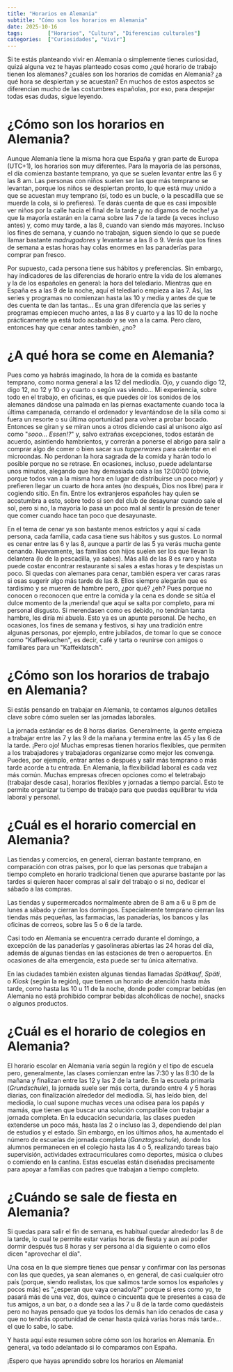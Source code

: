 ```yaml
---
title: "Horarios en Alemania"
subtitle: "Cómo son los horarios en Alemania"
date: 2025-10-16
tags:        ["Horarios", "Cultura", "Diferencias culturales"]
categories:  ["Curiosidades", "Vivir"]
---
```


Si te estás planteando vivir en Alemania o simplemente tienes curiosidad, quizá alguna vez te hayas planteado cosas como ¿qué horario de trabajo tienen los alemanes? ¿cuáles son los horarios de comidas en Alemania? ¿a qué hora se despiertan y se acuestan? En muchos de estos aspectos se diferencian mucho de las costumbres españolas, por eso, para despejar todas esas dudas, sigue leyendo.

# ¿Cómo son los horarios en Alemania?
Aunque Alemania tiene la misma hora que España y gran parte de Europa (UTC+1), los horarios son muy diferentes. Para la mayoría de las personas, el día comienza bastante temprano, ya que se suelen levantar entre las 6 y las 8 am. Las personas con niños suelen ser las que más temprano se levantan, porque los niños se despiertan pronto, lo que está muy unido a que se acuestan muy temprano (sí, todo es un bucle, o la pescadilla que se muerde la cola, si lo prefieres). Te darás cuenta de que es casi imposible ver niños por la calle hacia el final de la tarde ¡y no digamos de noche! ya que la mayoría estarán en la cama sobre las 7 de la tarde (a veces incluso antes) y, como muy tarde, a las 8,  cuando van siendo más mayores. Incluso los fines de semana, y cuando no trabajan, siguen siendo lo que se puede llamar bastante *madrugadores* y levantarse a las 8 o 9. Verás que los fines de semana a estas horas hay colas enormes en las panaderías para comprar pan fresco.

Por supuesto, cada persona tiene sus hábitos y preferencias. Sin embargo, hay indicadores de las diferencias de horario entre la vida de los alemanes y la de los españoles en general: la hora del telediario. Mientras que en España es a las 9 de la noche, aquí el telediario empieza a las 7. Así, las series y programas no comienzan hasta las 10 y media y antes de que te des cuenta te dan las tantas... Es una gran diferencia que las series y programas empiecen mucho antes, a las 8 y cuarto y a las 10 de la noche prácticamente ya está todo acabado y se van a la cama. Pero claro, entonces hay que cenar antes también, ¿no?

# ¿A qué hora se come en Alemania?
Pues como ya habrás imaginado, la hora de la comida es bastante temprano, como norma general a las 12 del mediodía. Ojo, y cuando digo 12, digo 12, no 12 y 10 o y cuarto o según vas viendo... Mi experiencia, sobre todo en el trabajo, en oficinas, es que puedes oír los sonidos de los alemanes dándose una palmada en las piernas exactamente cuando toca la última campanada, cerrando el ordenador y levantándose de la silla como si fuera un resorte o su última oportunidad para volver a probar bocado. Entonces se giran y se miran unos a otros diciendo casi al unísono algo así como "*sooo... Essen!?*" y, salvo extrañas excepciones, todos estarán de acuerdo, asintiendo hambrientos, y correrán a ponerse el abrigo para salir a comprar algo de comer o bien sacar sus *tupperwares* para calentar en el microondas. No perdonan la hora sagrada de la comida y harán todo lo posible porque no se retrase. En ocasiones, incluso, puede adelantarse unos minutos, alegando que hay demasiada cola a las 12:00:00 (obvio, porque todos van a la misma hora en lugar de distribuirse un poco mejor) y prefieren llegar un cuarto de hora antes (no después, Dios nos libre) para ir cogiendo sitio. En fin. Entre los extranjeros españoles hay quien se acostumbra a esto, sobre todo si son del club de desayunar cuando sale el sol, pero si no, la mayoría lo pasa un poco mal al sentir la presión de tener que comer cuando hace tan poco que desayunaste.

En el tema de cenar ya son bastante menos estrictos y aquí sí cada persona, cada familia, cada casa tiene sus hábitos y sus gustos. Lo normal es cenar entre las 6 y las 8, aunque a partir de las 5 ya verás mucha gente cenando. Nuevamente, las familias con hijos suelen ser los que llevan la delantera (lo de la pescadilla, ya sabes). Más allá de las 8 es raro y hasta puede costar encontrar restaurante si sales a estas horas y te despistas un poco. Si quedas con alemanes para cenar, también espera ver caras raras si osas sugerir algo más tarde de las 8. Ellos siempre alegarán que es tardísimo y se mueren de hambre pero, ¿por qué? ¿eh? Pues porque no conocen o reconocen que entre la comida y la cena es donde se sitúa el dulce momento de la ¡merienda! que aquí se salta por completo, para mi personal disgusto. Si merendasen como es debido, no tendrían tanta hambre, les diría mi abuela. Esto ya es un apunte personal. De hecho, en ocasiones, los fines de semana y festivos, si hay una tradición entre algunas personas, por ejemplo, entre jubilados, de tomar lo que se conoce como "Kaffeekuchen", es decir, café y tarta o reunirse con amigos o familiares para un "Kaffeklatsch".

# ¿Cómo son los horarios de trabajo en Alemania?
Si estás pensando en trabajar en Alemania, te contamos algunos detalles clave sobre cómo suelen ser las jornadas laborales.

La jornada estándar es de 8 horas diarias. Generalmente, la gente empieza a trabajar entre las 7 y las 9 de la mañana y termina entre las 45 y las 6 de la tarde. ¡Pero ojo! Muchas empresas tienen horarios flexibles, que permiten a los trabajadores y trabajadoras organizarse como mejor les convenga. Puedes, por ejemplo, entrar antes o después y salir más temprano o más tarde acorde a tu entrada. En Alemania, la flexibilidad laboral es cada vez más común. Muchas empresas ofrecen opciones como el teletrabajo (trabajar desde casa), horarios flexibles y jornadas a tiempo parcial. Esto te permite organizar tu tiempo de trabajo para que puedas equilibrar tu vida laboral y personal.

# ¿Cuál es el horario comercial en Alemania?
Las tiendas y comercios, en general, cierran bastante temprano, en comparación con otras países, por lo que las personas que trabajan a tiempo completo en horario tradicional tienen que apurarse bastante por las tardes si quieren hacer compras al salir del trabajo o si no, dedicar el sábado a las compras.

Las tiendas y supermercados normalmente abren de 8 am a 6 u 8 pm de lunes a sábado y cierran los domingos. Especialmente temprano cierran las tiendas más pequeñas, las farmacias, las panaderías, los bancos y las oficinas de correos, sobre las 5 o 6 de la tarde.
 
Casi todo en Alemania se encuentra cerrado durante el domingo, a excepción de las panaderías y gasolineras abiertas las 24 horas del día, además de algunas tiendas en las estaciones de tren o aeropuertos. En ocasiones de alta emergencia, esta puede ser tu única alternativa.

En las ciudades también existen algunas tiendas llamadas *Spätkauf*, *Späti*, o *Kiosk* (según la región), que tienen un horario de atención hasta más tarde, como hasta las 10 u 11 de la noche, donde poder comprar bebidas (en Alemania no está prohibido comprar bebidas alcohólicas de noche), snacks o algunos productos.


# ¿Cuál es el horario de colegios en Alemania?
El horario escolar en Alemania varía según la región y el tipo de escuela pero, generalmente, las clases comienzan entre las 7:30 y las 8:30 de la mañana y finalizan entre las 12 y las 2 de la tarde. En la escuela primaria (*Grundschule*), la jornada suele ser más corta, durando entre 4 y 5 horas diarias, con finalización alrededor del mediodía. Sí, has leído bien, del mediodía, lo cual supone muchas veces una odisea para los papás y mamás, que tienen que buscar una solución compatible con trabajar a jornada completa. En la educación secundaria, las clases pueden extenderse un poco más, hasta las 2 o incluso las 3, dependiendo del plan de estudios y el estado. Sin embargo, en los últimos años, ha aumentado el número de escuelas de jornada completa (*Ganztagsschule*), donde los alumnos permanecen en el colegio hasta las 4 o 5, realizando tareas bajo supervisión, actividades extracurriculares como deportes, música o clubes o comiendo en la cantina. Estas escuelas están diseñadas precisamente para apoyar a familias con padres que trabajan a tiempo completo.

# ¿Cuándo se sale de fiesta en Alemania?
Si quedas para salir el fin de semana, es habitual quedar alrededor las 8 de la tarde, lo cual te permite estar varias horas de fiesta y aun así poder dormir después tus 8 horas y ser persona al día siguiente o como ellos dicen "aprovechar el día".

Una cosa en la que siempre tienes que pensar y confirmar con las personas con las que quedes, ya sean alemanes o, en general, de casi cualquier otro país (porque, siendo realistas, los que salimos tarde somos los españoles y pocos más) es "¿esperan que vaya cenado/a?" porque si eres como yo, te pasará más de una vez, dos, quince o cincuenta que te presentes a casa de tus amigos, a un bar, o a donde sea a las 7 u 8 de la tarde como quedásteis pero no hayas pensado que ya todos los demás han ido cenados de casa y que no tendrás oportunidad de cenar hasta quizá varias horas más tarde... el que lo sabe, lo sabe.

Y hasta aquí este resumen sobre cómo son los horarios en Alemania. En general, va todo adelantado si lo comparamos con España. 

¡Espero que hayas aprendido sobre los horarios en Alemania!

